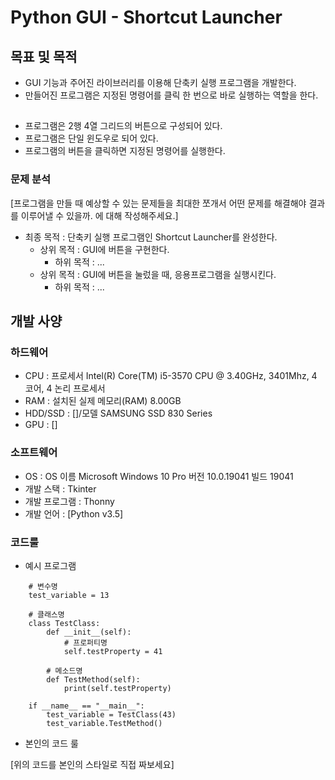 # Python GUI - Shortcut Launcher

## 목표 및 목적
- GUI 기능과 주어진 라이브러리를 이용해 단축키 실행 프로그램을 개발한다.
- 만들어진 프로그램은 지정된 명령어를 클릭 한 번으로 바로 실행하는 역할을 한다.
##
- 프로그램은 2행 4열 그리드의 버튼으로 구성되어 있다.
- 프로그램은 단일 윈도우로 되어 있다.
- 프로그램의 버튼을 클릭하면 지정된 명령어를 실행한다.

### 문제 분석
[프로그램을 만들 때 예상할 수 있는 문제들을 최대한 쪼개서 어떤 문제를 해결해야 결과를 이루어낼 수 있을까. 에 대해 작성해주세요.]
  
* 최종 목적 : 단축키 실행 프로그램인 Shortcut Launcher를 완성한다.
    * 상위 목적 : GUI에 버튼을 구현한다.
        * 하위 목적 : ...
    * 상위 목적 : GUI에 버튼을 눌렀을 때, 응용프로그램을 실행시킨다.
        * 하위 목적 : ...

## 개발 사양

### 하드웨어
* CPU : 프로세서	Intel(R) Core(TM) i5-3570 CPU @ 3.40GHz, 3401Mhz, 4 코어, 4 논리 프로세서
* RAM : 설치된 실제 메모리(RAM)	8.00GB
* HDD/SSD : []/모델	SAMSUNG SSD 830 Series
* GPU : []

### 소프트웨어
* OS : OS 이름	Microsoft Windows 10 Pro 버전	10.0.19041 빌드 19041
* 개발 스택 : Tkinter
* 개발 프로그램 : Thonny 
* 개발 언어 : [Python v3.5]

### 코드룰
* 예시 프로그램

```
    # 변수명
    test_variable = 13

    # 클래스명
    class TestClass:
        def __init__(self):
            # 프로퍼티명
            self.testProperty = 41

        # 메소드명
        def TestMethod(self):
            print(self.testProperty)
    
    if __name__ == "__main__":
        test_variable = TestClass(43)
        test_variable.TestMethod()
```

* 본인의 코드 룰 

[위의 코드를 본인의 스타일로 직접 짜보세요]
